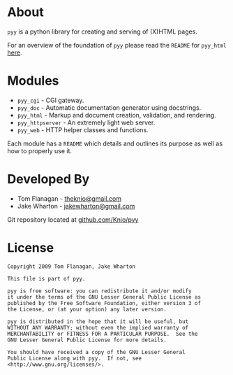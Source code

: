 About
=====
`pyy` is a python library for creating and serving of (X)HTML pages.

For an overview of the foundation of `pyy` please read the `README` for
`pyy_html` [here](http://github.com/Knio/pyy/blob/master/pyy_html/README.md).


Modules
=======
*   `pyy_cgi` - CGI gateway.
*   `pyy_doc` - Automatic documentation generator using docstrings.
*   `pyy_html` - Markup and document creation, validation, and rendering.
*   `pyy_httpserver` - An extremely light web server.
*   `pyy_web` - HTTP helper classes and functions.

Each module has a `README` which details and outlines its purpose as well as
how to properly use it.


Developed By
============
* Tom Flanagan - <theknio@gmail.com>
* Jake Wharton - <jakewharton@gmail.com>

Git repository located at
[github.com/Knio/pyy](http://github.com/Knio/pyy)


License
=======
    Copyright 2009 Tom Flanagan, Jake Wharton
    
    This file is part of pyy.
    
    pyy is free software: you can redistribute it and/or modify
    it under the terms of the GNU Lesser General Public License as
    published by the Free Software Foundation, either version 3 of
    the License, or (at your option) any later version.
    
    pyy is distributed in the hope that it will be useful, but
    WITHOUT ANY WARRANTY; without even the implied warranty of
    MERCHANTABILITY or FITNESS FOR A PARTICULAR PURPOSE.  See the
    GNU Lesser General Public License for more details.
    
    You should have received a copy of the GNU Lesser General
    Public License along with pyy.  If not, see
    <http://www.gnu.org/licenses/>.
